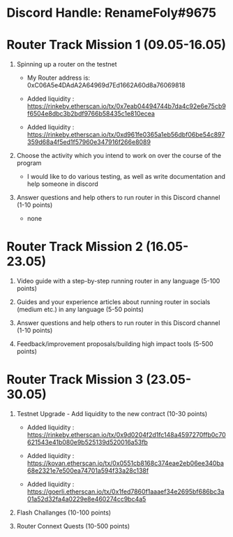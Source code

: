 # Discord Handle: RenameFoly#9675
# Router Track Mission 1 (09.05-16.05)

1) Spinning up a router on the testnet

    - My Router address is: 0xC06A5e4DAdA2A64969d7Ed1662A60d8a76069818

    - Added liquidity : https://rinkeby.etherscan.io/tx/0x7eab04494744b7da4c92e6e75cb9f6504e8dbc3b2bdf9766b58435c1e810ecea

    - Added liquidity : https://rinkeby.etherscan.io/tx/0xd961fe0365a1eb56dbf06be54c897359d68a4f5ed1f57960e347916f266e8089

2) Choose the activity which you intend to work on over the course of the program

    - I would like to do various testing, as well as write documentation and help someone in discord

3) Answer questions and help others to run router in this Discord channel (1-10 points)
    - none

# Router Track Mission 2 (16.05-23.05)

1) Video guide with a step-by-step running router in any language (5-100 points)

2) Guides and your experience articles about running router in socials (medium etc.) in any language (5-50 points)

3) Answer questions and help others to run router in this Discord channel (1-10 points)

4) Feedback/improvement proposals/building high impact tools (5-500 points)


# Router Track Mission 3 (23.05-30.05)

1) Testnet Upgrade - Add liquidity to the new contract (10-30 points)

    - Added liquidity : https://rinkeby.etherscan.io/tx/0x9d0204f2d1fc148a4597270ffb0c70621543e41b080e9b525139d520016a53fb
  
    - Added liquidity : https://kovan.etherscan.io/tx/0x0551cb8168c374eae2eb06ee340ba68e2321e7e500ea74701a594f33a28c138f
   
    - Added liquidity : https://goerli.etherscan.io/tx/0x1fed7860f1aaaef34e2695bf686bc3a01a52d32fa4a0229e8e460274cc9bc4a5
  

2) Flash Challanges (10-100 points)

3) Router Connext Quests (10-500 points)

